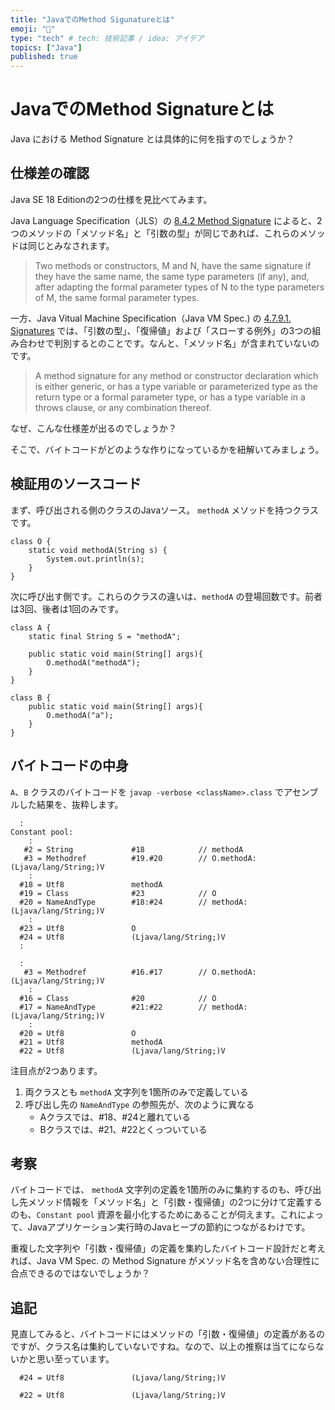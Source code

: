 ```yaml
---
title: "JavaでのMethod Sigunatureとは"
emoji: "🌊"
type: "tech" # tech: 技術記事 / idea: アイデア
topics: ["Java"]
published: true
---
```


# JavaでのMethod Signatureとは

Java における Method Signature とは具体的に何を指すのでしょうか？

## 仕様差の確認

Java SE 18 Editionの2つの仕様を見比べてみます。

Java Language Specification（JLS）の [8.4.2 Method Signature](https://docs.oracle.com/javase/specs/jls/se18/html/jls-8.html#jls-8.4.2) によると、2つのメソッドの「メソッド名」と「引数の型」が同じであれば、これらのメソッドは同じとみなされます。

> Two methods or constructors, M and N, have the same signature if they have the same name, the same type parameters (if any), and, after adapting the formal parameter types of N to the type parameters of M, the same formal parameter types.

一方、Java Vitual Machine Specification（Java VM Spec.) の [4.7.9.1. Signatures](https://docs.oracle.com/javase/specs/jvms/se18/html/jvms-4.html#jvms-4.7.9.1) では、「引数の型」、「復帰値」および「スローする例外」の3つの組み合わせで判別するとのことです。なんと、「メソッド名」が含まれていないのです。

> A method signature for any method or constructor declaration which is either generic, or has a type variable or parameterized type as the return type or a formal parameter type, or has a type variable in a throws clause, or any combination thereof.

なぜ、こんな仕様差が出るのでしょうか？

そこで、バイトコードがどのような作りになっているかを紐解いてみましょう。

## 検証用のソースコード

まず、呼び出される側のクラスのJavaソース。 `methodA` メソッドを持つクラスです。

```Java: O.java
class O {
    static void methodA(String s) {
	    System.out.println(s);
    }
}
```

次に呼び出す側です。これらのクラスの違いは、`methodA` の登場回数です。前者は3回、後者は1回のみです。

```Java: A.java
class A {
	static final String S = "methodA";

	public static void main(String[] args){
		O.methodA("methodA");
	}
}
```

```Java: B.java
class B {
	public static void main(String[] args){
		O.methodA("a");
	}
}
```

## バイトコードの中身

`A`、`B` クラスのバイトコードを `javap -verbose <className>.class` でアセンブルした結果を、抜粋します。

``` : A.class
  :
Constant pool:
    :
   #2 = String             #18            // methodA
   #3 = Methodref          #19.#20        // O.methodA:(Ljava/lang/String;)V
    :
  #18 = Utf8               methodA
  #19 = Class              #23            // O
  #20 = NameAndType        #18:#24        // methodA:(Ljava/lang/String;)V
    :
  #23 = Utf8               O
  #24 = Utf8               (Ljava/lang/String;)V
  :
```

``` : B.class
  :
   #3 = Methodref          #16.#17        // O.methodA:(Ljava/lang/String;)V
    :
  #16 = Class              #20            // O
  #17 = NameAndType        #21:#22        // methodA:(Ljava/lang/String;)V
    :
  #20 = Utf8               O
  #21 = Utf8               methodA
  #22 = Utf8               (Ljava/lang/String;)V
```

注目点が2つあります。

1. 両クラスとも `methodA` 文字列を1箇所のみで定義している
2. 呼び出し先の `NameAndType` の参照先が、次のように異なる
   - Aクラスでは、#18、#24と離れている
   - Bクラスでは、#21、#22とくっついている

## 考察

バイトコードでは、 `methodA` 文字列の定義を1箇所のみに集約するのも、呼び出し先メソッド情報を「メソッド名」と「引数・復帰値」の2つに分けて定義するのも、`Constant pool` 資源を最小化するためにあることが伺えます。これによって、Javaアプリケーション実行時のJavaヒープの節約につながるわけです。

重複した文字列や「引数・復帰値」の定義を集約したバイトコード設計だと考えれば、Java VM Spec. の Method Signature がメソッド名を含めない合理性に合点できるのではないでしょうか？

## 追記

見直してみると、バイトコードにはメソッドの「引数・復帰値」の定義があるのですが、クラス名は集約していないですね。なので、以上の推察は当てにならないかと思い至っています。

``` : A.class
  #24 = Utf8               (Ljava/lang/String;)V
```

``` : B.class
  #22 = Utf8               (Ljava/lang/String;)V
```
